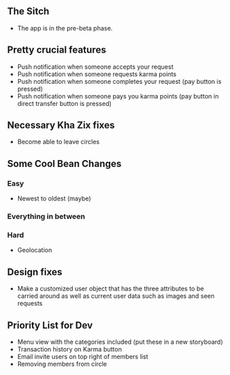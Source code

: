 ## The Sitch ##
* The app is in the pre-beta phase. 

## Pretty crucial features ##
* Push notification when someone accepts your request
* Push notification when someone requests karma points
* Push notification when someone completes your request (pay button is pressed)
* Push notification when someone pays you karma points (pay button in direct transfer button is pressed)

## Necessary Kha Zix fixes ##
* Become able to leave circles

## Some Cool Bean Changes ##
### Easy ###
* Newest to oldest (maybe)

### Everything in between ###

### Hard ###
* Geolocation

## Design fixes ##
* Make a customized user object that has the three attributes to be carried around as well as current user data such as images and seen requests

## Priority List for Dev ##
* Menu view with the categories included (put these in a new storyboard)
* Transaction history on Karma button
* Email invite users on top right of members list
* Removing members from circle

